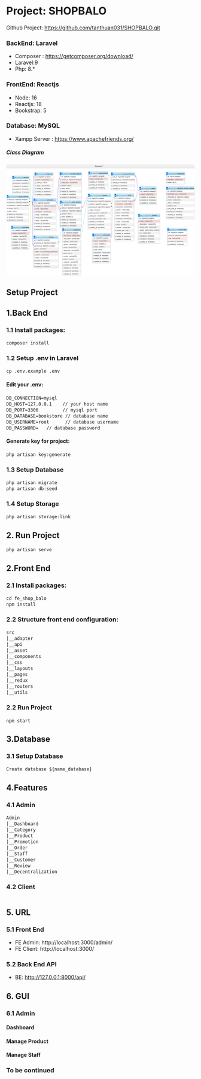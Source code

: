 ﻿# Project: SHOPBALO

Github Project: https://github.com/tanthuan031/SHOPBALO.git

### BackEnd: Laravel

- Composer : https://getcomposer.org/download/
- Laravel:9
- Php: 8.\*

### FrontEnd: Reactjs

- Node: 16
- Reactjs: 18
- Bookstrap: 5

### Database: MySQL

- Xampp Server : https://www.apachefriends.org/

<h5>Class Diagram</h5>

![img.png](ReadmeFolder/shopbalo.png)

## Setup Project

## 1.Back End

### 1.1 Install packages:

```
composer install
```

### 1.2 Setup .env in Laravel

```
cp .env.example .env
```

#### Edit your .env:

```
DB_CONNECTION=mysql
DB_HOST=127.0.0.1    // your host name
DB_PORT=3306         // mysql port
DB_DATABASE=bookstore // database name
DB_USERNAME=root      // database username
DB_PASSWORD=   // database password
```

#### Generate key for project:

```
php artisan key:generate
```

### 1.3 Setup Database

```
php artisan migrate
php artisan db:seed
```

### 1.4 Setup Storage

```
php artisan storage:link
```

## 2. Run Project

```
php artisan serve
```

## 2.Front End

### 2.1 Install packages:

```
cd fe_shop_balo
npm install
```

### 2.2 Structure front end configuration:

```
src
|__adapter
|__api
|__asset
|__components
|__css
|__layouts
|__pages
|__redux
|__routers
|__utils
```

### 2.2 Run Project

```
npm start
```

## 3.Database

### 3.1 Setup Database

```
Create database ${name_database}
```

## 4.Features

### 4.1 Admin

```
Admin
|__Dashboard
|__Category
|__Product
|__Promotion
|__Order
|__Staff
|__Customer
|__Review
|__Decentralization
```

### 4.2 Client

```

```

## 5. URL

### 5.1 Front End

- FE Admin: http://localhost:3000/admin/
- FE Client: http://localhost:3000/

### 5.2 Back End API

- BE: http://127.0.0.1:8000/api/

## 6. GUI

### 6.1 Admin

#### Dashboard

#### Manage Product

#### Manage Staff

### To be continued
